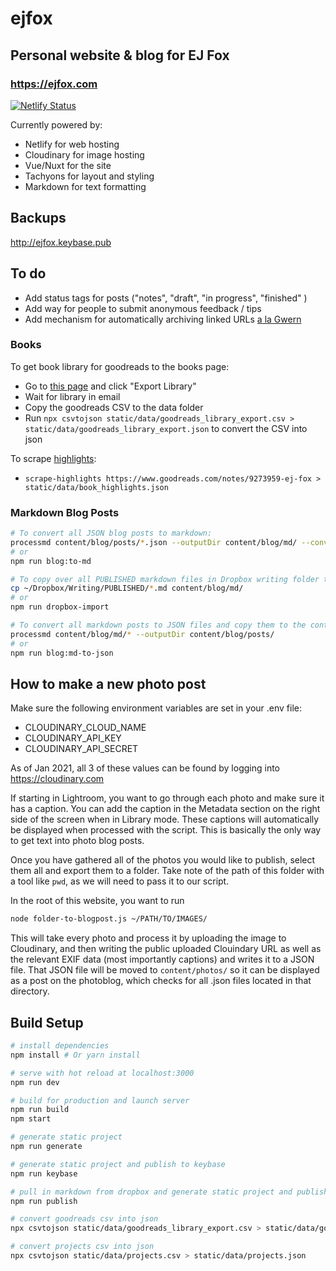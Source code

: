 # ejfox

## Personal website & blog for EJ Fox

### <https://ejfox.com>

[![Netlify Status](https://api.netlify.com/api/v1/badges/ff495492-f06f-44e1-8986-fe4b47981237/deploy-status)](https://app.netlify.com/sites/ejfoxcom/deploys)

Currently powered by:

- Netlify for web hosting
- Cloudinary for image hosting
- Vue/Nuxt for the site
- Tachyons for layout and styling
- Markdown for text formatting

## Backups

<http://ejfox.keybase.pub>

## To do

- Add status tags for posts ("notes", "draft", "in progress", "finished" )
- Add way for people to submit anonymous feedback / tips
- Add mechanism for automatically archiving linked URLs [a la Gwern](https://www.gwern.net/Archiving-URLs)

### Books

To get book library for goodreads to the books page:

- Go to [this page](https://www.goodreads.com/review/import) and click "Export Library"
- Wait for library in email
- Copy the goodreads CSV to the data folder
- Run `npx csvtojson static/data/goodreads_library_export.csv > static/data/goodreads_library_export.json` to convert the CSV into json

To scrape [highlights](https://www.goodreads.com/notes/9273959-ej-fox):

- `scrape-highlights https://www.goodreads.com/notes/9273959-ej-fox > static/data/book_highlights.json`

### Markdown Blog Posts

```bash
# To convert all JSON blog posts to markdown:
processmd content/blog/posts/*.json --outputDir content/blog/md/ --convertMode source
# or
npm run blog:to-md

# To copy over all PUBLISHED markdown files in Dropbox writing folder to `md` folder in `~/content/blog/`
cp ~/Dropbox/Writing/PUBLISHED/*.md content/blog/md/
# or
npm run dropbox-import

# To convert all markdown posts to JSON files and copy them to the content directory
processmd content/blog/md/* --outputDir content/blog/posts/
# or
npm run blog:md-to-json
```

## How to make a new photo post

Make sure the following environment variables are set in your .env file:

- CLOUDINARY_CLOUD_NAME
- CLOUDINARY_API_KEY
- CLOUDINARY_API_SECRET

As of Jan 2021, all 3 of these values can be found by logging into
https://cloudinary.com

If starting in Lightroom, you want to go through each photo and make sure it
has a caption. You can add the caption in the Metadata section on the
right side of the screen when in Library mode. These captions will automatically
be displayed when processed with the script. This is basically the only way to
get text into photo blog posts. 

Once you have gathered all of the photos you would like to publish, select
them all and export them to a folder. Take note of the path of this folder
with a tool like `pwd`, as we will need to pass it to our script.

In the root of this website, you want to run
```bash
node folder-to-blogpost.js ~/PATH/TO/IMAGES/
```

This will take every photo and process it by uploading the image to
Cloudinary, and then writing the public uploaded Clouindary URL as well
as the relevant EXIF data (most importantly captions) and writes it to a 
JSON file. That JSON file will be moved to `content/photos/` so it can be
displayed as a post on the photoblog, which checks for all .json files
located in that directory.

## Build Setup

```bash
# install dependencies
npm install # Or yarn install

# serve with hot reload at localhost:3000
npm run dev

# build for production and launch server
npm run build
npm start

# generate static project
npm run generate

# generate static project and publish to keybase
npm run keybase

# pull in markdown from dropbox and generate static project and publish everywhere
npm run publish

# convert goodreads csv into json
npx csvtojson static/data/goodreads_library_export.csv > static/data/goodreads_library_export.json

# convert projects csv into json
npx csvtojson static/data/projects.csv > static/data/projects.json
```
